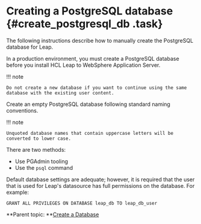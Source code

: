 # Creating a PostgreSQL database {#create_postgresql_db .task}

The following instructions describe how to manually create the PostgreSQL database for Leap.

In a production environment, you must create a PostgreSQL database before you install HCL Leap to WebSphere Application Server.


!!! note

    Do not create a new database if you want to continue using the same database with the existing user content.

Create an empty PostgreSQL database following standard naming conventions. 

!!! note

    Unquoted database names that contain uppercase letters will be converted to lower case.

There are two methods:

-   Use PGAdmin tooling
-   Use the `psql` command 

Default database settings are adequate; however, it is required that the user that is used for Leap's datasource has full permissions on the database. For example:   
```
GRANT ALL PRIVILEGES ON DATABASE leap_db TO leap_db_user
```


**Parent topic: **[Create a Database](in_create_db.md)

